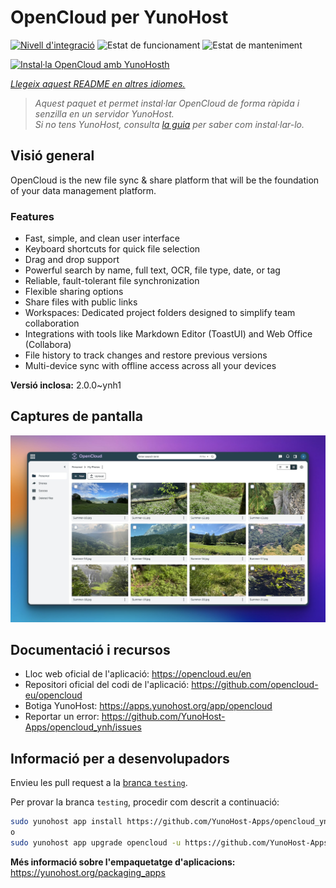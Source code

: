 <!--
N.B.: Aquest README ha estat generat automàticament per <https://github.com/YunoHost/apps/tree/master/tools/readme_generator>
NO s'ha de modificar manualment.
-->

# OpenCloud per YunoHost

[![Nivell d'integració](https://apps.yunohost.org/badge/integration/opencloud)](https://ci-apps.yunohost.org/ci/apps/opencloud/)
![Estat de funcionament](https://apps.yunohost.org/badge/state/opencloud)
![Estat de manteniment](https://apps.yunohost.org/badge/maintained/opencloud)

[![Instal·la OpenCloud amb YunoHosth](https://install-app.yunohost.org/install-with-yunohost.svg)](https://install-app.yunohost.org/?app=opencloud)

*[Llegeix aquest README en altres idiomes.](./ALL_README.md)*

> *Aquest paquet et permet instal·lar OpenCloud de forma ràpida i senzilla en un servidor YunoHost.*  
> *Si no tens YunoHost, consulta [la guia](https://yunohost.org/install) per saber com instal·lar-lo.*

## Visió general

OpenCloud is the new file sync & share platform that will be the foundation of your data management platform.    

### Features

- Fast, simple, and clean user interface
- Keyboard shortcuts for quick file selection
- Drag and drop support
- Powerful search by name, full text, OCR, file type, date, or tag
- Reliable, fault-tolerant file synchronization
- Flexible sharing options
- Share files with public links
- Workspaces: Dedicated project folders designed to simplify team collaboration
- Integrations with tools like Markdown Editor (ToastUI) and Web Office (Collabora)
- File history to track changes and restore previous versions
- Multi-device sync with offline access across all your devices


**Versió inclosa:** 2.0.0~ynh1

## Captures de pantalla

![Captures de pantalla de OpenCloud](./doc/screenshots/screenshot.jpg)

## Documentació i recursos

- Lloc web oficial de l'aplicació: <https://opencloud.eu/en>
- Repositori oficial del codi de l'aplicació: <https://github.com/opencloud-eu/opencloud>
- Botiga YunoHost: <https://apps.yunohost.org/app/opencloud>
- Reportar un error: <https://github.com/YunoHost-Apps/opencloud_ynh/issues>

## Informació per a desenvolupadors

Envieu les pull request a la [branca `testing`](https://github.com/YunoHost-Apps/opencloud_ynh/tree/testing).

Per provar la branca `testing`, procedir com descrit a continuació:

```bash
sudo yunohost app install https://github.com/YunoHost-Apps/opencloud_ynh/tree/testing --debug
o
sudo yunohost app upgrade opencloud -u https://github.com/YunoHost-Apps/opencloud_ynh/tree/testing --debug
```

**Més informació sobre l'empaquetatge d'aplicacions:** <https://yunohost.org/packaging_apps>
